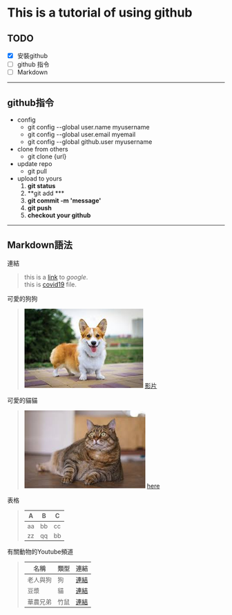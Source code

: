 # This is a tutorial of using github

## TODO
- [x] 安裝github
- [ ] github 指令
- [ ] Markdown

---
## github指令
- config
    - git config --global user.name myusername   
    - git config --global user.email myemail  
    - git config --global github.user myusername  
- clone from others
    - git clone {url}
- update repo
    - git pull
- upload to yours
    1. **git status**
    2. **git add ***
    3. **git commit -m 'message'**
    4. **git push**
    5. **checkout your github**

---
## Markdown語法
連結
>this is a [link](https://www.google.com/) to *google*.  
>this is [covid19](covid19.csv) file.

可愛的狗狗
>![dog](pic/corgi.jpeg)
> [影片](https://youtu.be/yw-s6OSd51I)

可愛的貓貓
> ![cat](pic/cat.jpeg)
> [here](https://youtu.be/n2OEHlkCXio)

表格
>|A|B|C|
>|---|---|---|
>|aa|bb|cc|
>|zz|qq|bb|


有關動物的Youtube頻道
>|名稱|類型|連結|
>|---|---|---|
>|老人與狗|狗|[連結](https://www.youtube.com/channel/UCZqi-Vq105BcjdttAY3cJVQ)|
>|豆漿|貓|[連結](https://www.youtube.com/channel/UCiXuTOccGliVKpcL1qQWMPg)|
>|華農兄弟|竹鼠|[連結](https://www.youtube.com/channel/UCjEGRKDfUOel8Hp9Iumw5NQ)|